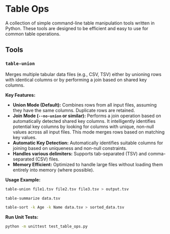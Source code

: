 # Table Ops

A collection of simple command-line table manipulation tools written in Python. These tools are designed to be efficient and easy to use for common table operations.

## Tools

### `table-union`

Merges multiple tabular data files (e.g., CSV, TSV) either by unioning rows with identical columns or by performing a join based on shared key columns.

**Key Features:**

*   **Union Mode (Default):** Combines rows from all input files, assuming they have the same columns. Duplicate rows are retained.
*   **Join Mode (`--no-union` or similar):** Performs a join operation based on automatically detected shared key columns. It intelligently identifies potential key columns by looking for columns with unique, non-null values across all input files. This mode merges rows based on matching key values.
*   **Automatic Key Detection:** Automatically identifies suitable columns for joining based on uniqueness and non-null constraints.
*   **Handles various delimiters:** Supports tab-separated (TSV) and comma-separated (CSV) files.
*   **Memory Efficient:** Optimized to handle large files without loading them entirely into memory (where possible).

**Usage Example:**

```bash
table-union file1.tsv file2.tsv file3.tsv > output.tsv
```

```bash
table-summarize data.tsv
```

```bash
table-sort -k Age -k Name data.tsv > sorted_data.tsv
```

**Run Unit Tests:**

```bash
python -m unittest test_table_ops.py
```
